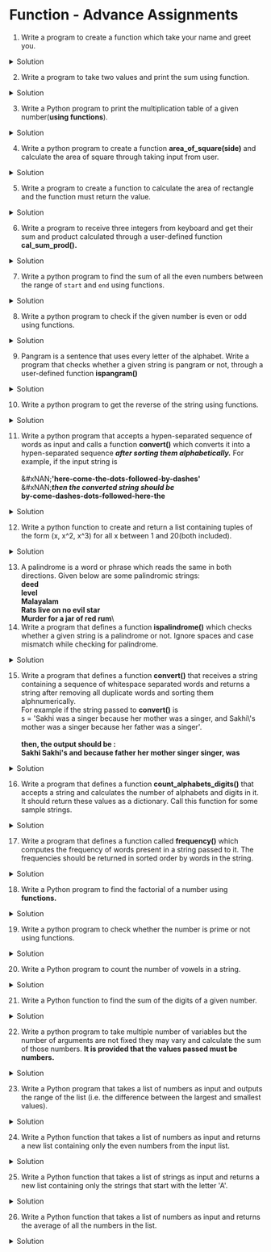 # Function - Advance Assignments

1. Write a program to create a function which take your name and greet you.

<details>

<summary>Solution</summary>

```python
def greet(name):
    print('Hello,', name)
your_name = input('Enter your name : ')
greet(your_name)
```

</details>

2. Write a program to take two values and print the sum using function.

<details>

<summary>Solution</summary>

```python
def add(a, b):
    print('Sum  =', (a + b))
    
a = int(input('Enter a : '))
b = int(input('Enter b : '))

add(a, b)
```

</details>

3. Write a Python program to print the multiplication table of a given number(**using functions**).

<details>

<summary>Solution</summary>

```python
def printTable(num):
    for i in range(1, 11):
        print(f'{num} x {i} = {num * i}')

number = int(input('Enter number : '))
printTable(number)
```

</details>

4. Write a python program to create a function **area\_of\_square(side)** and calculate the area of square through taking input from user.

<details>

<summary>Solution</summary>

```python
def area_of_square(side):
    print(f'Area of square of side {side} is {side ** 2}')
    
side = int(input('Enter side : '))
area_of_square(side)
```

</details>

5. Write a program to create a function to calculate the area of rectangle and the function must return the value.

<details>

<summary>Solution</summary>

```python
def area_rect(length, breadth):
    return length * breadth
    
print('Area of Rectangle of length 10 and breadth 20 : ', area_rect(10, 20))
```

</details>

6. Write a program to receive three integers from keyboard and get their sum and product calculated through a user-defined function **cal\_sum\_prod().**

<details>

<summary>Solution</summary>

```python
def cal_sum_prod(x, y, z):
    s = x + y + z
    p = x * y * z
    print(f'Sum of {x}, {y} and {z} is {s}')
    print(f'Sum of {x}, {y} and {z} is {p}')
    
cal_sum_prod(2, 3, 5)
```

</details>

7. Write a python program to find the sum of all the even numbers between the range of `start` and `end` using functions.

<details>

<summary>Solution</summary>

```python
def sum_even_numbers(start, end):
    sum = 0
    for num in range(start, end+1):
        if num % 2 == 0:
            sum += num
    return sum

start = 1
end = 50

print("The sum of even numbers between", start, "and", end, "is", sum_even_numbers(start, end))

```

</details>

8. Write a python program to check if the given number is even or odd using functions.

<details>

<summary>Solution</summary>

```python
#using return type
def check_even_odd(num):
    if num % 2 ==0:
        return True
    else:
        return False
        
print('5 is even :', check_even_odd(5))
#-------------------------------------------
#using without return type
def check_even_odd(num):
    if num % 2 == 0:
        print(num, 'is even')
    else:
        print(num, 'is odd')
check_even_odd(5)
check_even_odd(6)
```

</details>

9. Pangram is a sentence that uses every letter of the alphabet. Write a program that checks whether a given string is pangram or not, through a user-defined function **ispangram()**

<details>

<summary>Solution</summary>

```python
def ispangram(string):
    alphaset = set('abcdefghijklmnopqrstuvwxyz')
    string_set = set(string.replace(' ', '').lower())
    if alphaset.issubset(string_set):
        print('String is Pangram')
    else:
        print('String is not pangram')
        
ispangram('The quick brown fox jumps over the lazy dog')
ispangram('Consoleflare is good place to learn data science')
ispangram('Crazy Fredrick bought many very exquisite opal jewels')
```

</details>

10. Write a python program to get the reverse of the string using functions.

<details>

<summary>Solution</summary>

```python
def reverse_string(string):
    return string[::-1]
print(reverse_string('consoleflare'))
```

</details>

11. Write a python program that accepts a hypen-separated sequence of words as input and calls a function **convert()** which converts it into a hypen-separated sequence _**after sorting them alphabetically.**_ For example, if the input string is\
    \
    \&#xNAN;**'here-come-the-dots-followed-by-dashes'**\
    \&#xNAN;_**then the converted string should be**_\
    **by-come-dashes-dots-followed-here-the**

<details>

<summary>Solution</summary>

```python
def convert(s):
    words = s.split('-')
    words.sort()
    return '-'.join(words)
print(convert('here-come-the-dots-followed-by-dashes'))
```

</details>

12. Write a python function to create and return a list containing tuples of the form (x, x^2, x^3) for all x between 1 and 20(both included).

<details>

<summary>Solution</summary>

```python
def generate_list():
    lst = []
    for i in range(1, 21):
        lst.append((i, i**2, i**3))
    return lst
l = generate_list()
print(l)
```

</details>

13. A palindrome is a word or phrase which reads the same in both directions. Given below are some palindromic strings:\
    **deed**\
    **level**\
    **Malayalam**\
    **Rats live on no evil star**\
    **Murder for a jar of red rum**\\
14. Write a program that defines a function **ispalindrome()** which checks whether a given string is a palindrome or not. Ignore spaces and case mismatch while checking for palindrome.

<details>

<summary>Solution</summary>

```python
def ispalindrome(s):
    st = s.lower().replace(' ', '')
    return st == st[::-1]
print(ispalindrome('deed'))
print(ispalindrome('level'))
print(ispalindrome('Malayalam'))
print(ispalindrome('Rats live on no evil star'))
print(ispalindrome('Murder for a jar of red rum'))
print(ispalindrome('consoleflare'))
```

</details>

15. Write a program that defines a function **convert()** that receives a string containing a sequence of whitespace separated words and returns a string after removing all duplicate words and sorting them alphnumerically.\
    For example if the string passed to **convert()** is\
    s = 'Sakhi was a singer because her mother was a singer, and Sakhi\\'s mother was a singer because her father was a singer'.\
    \
    **then, the output should be :**\
    **Sakhi Sakhi's and because father her mother singer singer, was**

<details>

<summary>Solution</summary>

```python
def convert(s):
    words = s.split()
    return ' '.join(sorted(list(set(words))))
s = input('Enter a string : ')
print(s)
print(convert(s))
```

</details>

16. Write a program that defines a function **count\_alphabets\_digits()** that accepts a string and calculates the number of alphabets and digits in it. It should return these values as a dictionary. Call this function for some sample strings.

<details>

<summary>Solution</summary>

```python
def count_alphabets_digits(s):
    d = {'Digits':0, 'Alphabets':0}
    for ch in s:
        if ch.isalpha():
            d['Alphabets'] += 1
        elif ch.isdigit():
            d['Digits'] += 1
    return d
d = count_alphabets_digits('James Bond 007')
print(d)
d = count_alphabets_digits('Kholi Number 420')
print(d)
```

</details>

17. Write a program that defines a function called **frequency()** which computes the frequency of words present in a string passed to it. The frequencies should be returned in sorted order by words in the string.

<details>

<summary>Solution</summary>

```python
def frequency(s):
    freq = {}
    for word in s.split():
        freq[word] = freq.get(word, 0) + 1
    return freq
s = input('Enter string : ')
d = frequency(s)
words = sorted(d)

for key in words:
    print(f'{key} : {d[key]}')
```

</details>

18. Write a Python program to find the factorial of a number using **functions.**

<details>

<summary>Solution</summary>

```python
def factorial(num):
    fact = 1:
    for i in range(1, num + 1):
        fact = fact * i
        
    print(f'Factorial of {num} is {fact}')
    
factorial(5)
factorial(4)
```

</details>

19. Write a python program to check whether the number is prime or not using functions.

<details>

<summary>Solution</summary>

```python
def is_prime(n):
    if n <= 1:
        return False
    for i in range(2, int(n/2)+1):
        if n % i == 0:
            return False
    return True

num = int(input("Enter a number: "))
if is_prime(num):
    print(num, "is a prime number")
else:
    print(num, "is not a prime number")
```

</details>

20. Write a Python program to count the number of vowels in a string.

<details>

<summary>Solution</summary>

```python
def count_vowels(s):
    vowels = 'aeiou'
    count = 0
    for char in s:
        if char.lower() in vowels:
            count += 1
    return count

st = input("Enter a string: ")
print("Number of vowels in", st, "is", count_vowels(st))
```

</details>

21. Write a Python function to find the sum of the digits of a given number.

<details>

<summary>Solution</summary>

```python
def sum_of_digits(number):
    """
    This function takes a number as input and returns the sum of its digits.
    """
    sum = 0
    while number > 0:
        digit = number % 10
        sum += digit
        number //= 10
    return sum

number = int(input('Enter Number : '))
print("The sum of digits of", number, "is", sum_of_digits(number))
```

</details>

22. Write a python program to take multiple number of variables but the number of arguments are not fixed they may vary and calculate the sum of those numbers. **It is provided that the values passed must be numbers.**

<details>

<summary>Solution</summary>

```python
def sum_all(*args):
    """
    This function takes any number of arguments and returns their sum.
    """
    sum = 0
    for arg in args:
        sum += arg
    return sum

print(sum_all(1, 2, 3, 4, 5))  # Output: 15
print(sum_all(10, 20, 30))    # Output: 60
print(sum_all(1, 3, 5, 7))    # Output: 16
```

</details>

23. Write a Python program that takes a list of numbers as input and outputs the range of the list (i.e. the difference between the largest and smallest values).

<details>

<summary>Solution</summary>

```python
def find_range(numbers):
    """
    This function takes a list of numbers as input and returns the range of the list.
    """
    min_num = min(numbers)
    max_num = max(numbers)
    return max_num - min_num

numbers = [1, 2, 3, 4, 5]
print(find_range(numbers))  # Output: 4

numbers = [-10, 0, 10, 20, 30]
print(find_range(numbers))  # Output: 40

numbers = [5, 5, 5, 5, 5]
print(find_range(numbers))  # Output: 0
```

</details>

24. Write a Python function that takes a list of numbers as input and returns a new list containing only the even numbers from the input list.

<details>

<summary>Solution</summary>

```python
def even_numbers(numbers):
    """
    This function takes a list of numbers as input and returns a new list containing only the even numbers.
    """
    even_numbers_list = []
    for num in numbers:
        if num % 2 == 0:
            even_numbers_list.append(num)
    return even_numbers_list

numbers = [1, 2, 3, 4, 5, 6]
print(even_numbers(numbers))  # Output: [2, 4, 6]

numbers = [10, 15, 20, 25, 30]
print(even_numbers(numbers))  # Output: [10, 20, 30]

numbers = [7, 13, 17, 21, 25]
print(even_numbers(numbers))  # Output: []
```

</details>

25. Write a Python function that takes a list of strings as input and returns a new list containing only the strings that start with the letter 'A'.

<details>

<summary>Solution</summary>

```python
def filter_strings(strings):
    """
    This function takes a list of strings as input and returns a new list containing only the strings that start with the letter 'A'.
    """
    result = []
    for s in strings:
        if s.startswith('A') or s.startswith('a'):
            result.append(s)
    return result

strings = ['Apple', 'Banana', 'Apricot', 'Cherry', 'avocado']
print(filter_strings(strings))  # Output: ['Apple', 'Apricot', 'avocado']

strings = ['Ant', 'Bat', 'Ape', 'Alligator', 'bee']
print(filter_strings(strings))  # Output: ['Ant', 'Ape', 'Alligator']
```

</details>

26. Write a Python function that takes a list of numbers as input and returns the average of all the numbers in the list.

<details>

<summary>Solution</summary>

```python
def calculate_average(numbers):
    """
    This function takes a list of numbers as input and returns their average.
    """
    if len(numbers) == 0:
        return None
    return sum(numbers) / len(numbers)

numbers = [2, 4, 6, 8, 10]
print(calculate_average(numbers))  # Output: 6.0

numbers = []
print(calculate_average(numbers))  # Output: None

numbers = [3, 5, 7]
print(calculate_average(numbers))  # Output: 5.0
```

</details>

